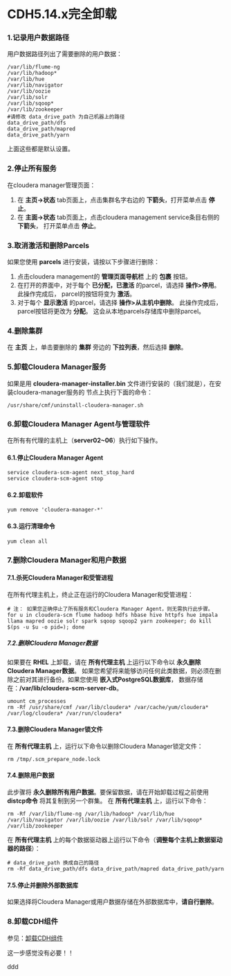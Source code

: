 CDH5.14.x完全卸载
================================================================================
### 1.记录用户数据路径
用户数据路径列出了需要删除的用户数据：
```shell
/var/lib/flume-ng
/var/lib/hadoop*
/var/lib/hue
/var/lib/navigator
/var/lib/oozie
/var/lib/solr
/var/lib/sqoop*
/var/lib/zookeeper
#请修改 data_drive_path 为自己机器上的路径
data_drive_path/dfs
data_drive_path/mapred
data_drive_path/yarn
```
上面这些都是默认设置。

### 2.停止所有服务
在cloudera manager管理页面：
1. 在 **主页->状态** tab页面上，点击集群名字右边的 **下箭头**，打开菜单点击 **停止**。
2. 在 **主面->状态** tab页面上，点击cloudera management service条目右侧的 **下箭头**，
打开菜单点击 **停止**。

### 3.取消激活和删除Parcels
如果您使用 **parcels** 进行安装，请按以下步骤进行删除：
1. 点击cloudera management的 **管理页面导航栏** 上的 **包裹** 按钮。
2. 在打开的界面中，对于每个 **已分配，已激活** 的parcel，请选择 **操作>停用**。 此操作完成后，
parcel的按钮将变为 **激活**。
3. 对于每个 **显示激活** 的parcel，请选择 **操作>从主机中删除**。 此操作完成后，parcel按钮将更改为 **分配**。
这会从本地parcels存储库中删除parcel。

### 4.删除集群
在 **主页** 上，单击要删除的 **集群** 旁边的 **下拉列表**，然后选择 **删除**。

### 5.卸载Cloudera Manager服务
如果是用 **cloudera-manager-installer.bin** 文件进行安装的（我们就是），在安装cloudera-manager服务的
节点上执行下面的命令：
```shell
/usr/share/cmf/uninstall-cloudera-manager.sh
```

### 6.卸载Cloudera Manager Agent与管理软件
在所有有代理的主机上（**server02~06**）执行如下操作。

#### 6.1.停止Cloudera Manager Agent
```shell
service cloudera-scm-agent next_stop_hard
service cloudera-scm-agent stop
```

#### 6.2.卸载软件
```shell
yum remove 'cloudera-manager-*'
```

#### 6.3.运行清理命令
```shell
yum clean all
```

### 7.删除Cloudera Manager和用户数据

#### 7.1.杀死Cloudera Manager和受管进程
在所有代理主机上，终止正在运行的Cloudera Manager和受管进程：
```shell
# 注： 如果您正确停止了所有服务和Cloudera Manager Agent，则无需执行此步骤。
for u in cloudera-scm flume hadoop hdfs hbase hive httpfs hue impala llama mapred oozie solr spark sqoop sqoop2 yarn zookeeper; do kill $(ps -u $u -o pid=); done
```

##### 7.2.删除Cloudera Manager数据
如果要在 **RHEL** 上卸载，请在 **所有代理主机** 上运行以下命令以 **永久删除Cloudera Manager数据**。
如果您希望将来能够访问任何此类数据，则必须在删除之前对其进行备份。如果您使用 **嵌入式PostgreSQL数据库**，
数据存储在：**/var/lib/cloudera-scm-server-db**。
```shell
umount cm_processes
rm -Rf /usr/share/cmf /var/lib/cloudera* /var/cache/yum/cloudera* /var/log/cloudera* /var/run/cloudera*
```

#### 7.3.删除Cloudera Manager锁文件
在 **所有代理主机** 上，运行以下命令以删除Cloudera Manager锁定文件：
```shell
rm /tmp/.scm_prepare_node.lock
```

#### 7.4.删除用户数据
此步骤将 **永久删除所有用户数据**。要保留数据，请在开始卸载过程之前使用 **distcp命令** 将其复制到另一个群集。
在 **所有代理主机** 上，运行以下命令：
```shell
rm -Rf /var/lib/flume-ng /var/lib/hadoop* /var/lib/hue /var/lib/navigator /var/lib/oozie /var/lib/solr /var/lib/sqoop* /var/lib/zookeeper
```
在 **所有代理主机** 上的每个数据驱动器上运行以下命令（**调整每个主机上数据驱动器的路径**）：
```shell
# data_drive_path 换成自己的路径
rm -Rf data_drive_path/dfs data_drive_path/mapred data_drive_path/yarn
```

#### 7.5.停止并删除外部数据库
如果选择将Cloudera Manager或用户数据存储在外部数据库中，**请自行删除**。

### 8.卸载CDH组件
参见：[卸载CDH组件](https://www.cloudera.com/documentation/enterprise/latest/topics/cdh_ig_cdh_comp_uninstall.html#topic_27_4)

这一步感觉没有必要！！





























ddd
